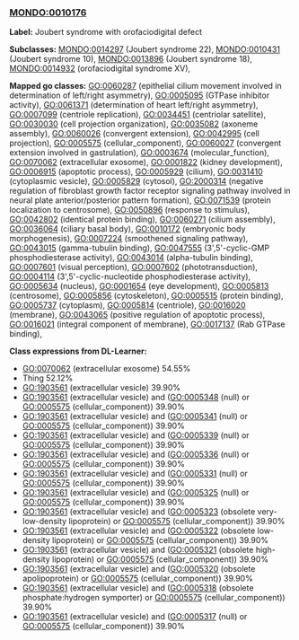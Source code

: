 
### [MONDO:0010176](http://purl.obolibrary.org/obo/MONDO_0010176)
**Label:** Joubert syndrome with orofaciodigital defect

**Subclasses:** [MONDO:0014297](http://purl.obolibrary.org/obo/MONDO_0014297) (Joubert syndrome 22), [MONDO:0010431](http://purl.obolibrary.org/obo/MONDO_0010431) (Joubert syndrome 10), [MONDO:0013896](http://purl.obolibrary.org/obo/MONDO_0013896) (Joubert syndrome 18), [MONDO:0014932](http://purl.obolibrary.org/obo/MONDO_0014932) (orofaciodigital syndrome XV), 

**Mapped go classes:** [GO:0060287](http://purl.obolibrary.org/obo/GO_0060287) (epithelial cilium movement involved in determination of left/right asymmetry), [GO:0005095](http://purl.obolibrary.org/obo/GO_0005095) (GTPase inhibitor activity), [GO:0061371](http://purl.obolibrary.org/obo/GO_0061371) (determination of heart left/right asymmetry), [GO:0007099](http://purl.obolibrary.org/obo/GO_0007099) (centriole replication), [GO:0034451](http://purl.obolibrary.org/obo/GO_0034451) (centriolar satellite), [GO:0030030](http://purl.obolibrary.org/obo/GO_0030030) (cell projection organization), [GO:0035082](http://purl.obolibrary.org/obo/GO_0035082) (axoneme assembly), [GO:0060026](http://purl.obolibrary.org/obo/GO_0060026) (convergent extension), [GO:0042995](http://purl.obolibrary.org/obo/GO_0042995) (cell projection), [GO:0005575](http://purl.obolibrary.org/obo/GO_0005575) (cellular_component), [GO:0060027](http://purl.obolibrary.org/obo/GO_0060027) (convergent extension involved in gastrulation), [GO:0003674](http://purl.obolibrary.org/obo/GO_0003674) (molecular_function), [GO:0070062](http://purl.obolibrary.org/obo/GO_0070062) (extracellular exosome), [GO:0001822](http://purl.obolibrary.org/obo/GO_0001822) (kidney development), [GO:0006915](http://purl.obolibrary.org/obo/GO_0006915) (apoptotic process), [GO:0005929](http://purl.obolibrary.org/obo/GO_0005929) (cilium), [GO:0031410](http://purl.obolibrary.org/obo/GO_0031410) (cytoplasmic vesicle), [GO:0005829](http://purl.obolibrary.org/obo/GO_0005829) (cytosol), [GO:2000314](http://purl.obolibrary.org/obo/GO_2000314) (negative regulation of fibroblast growth factor receptor signaling pathway involved in neural plate anterior/posterior pattern formation), [GO:0071539](http://purl.obolibrary.org/obo/GO_0071539) (protein localization to centrosome), [GO:0050896](http://purl.obolibrary.org/obo/GO_0050896) (response to stimulus), [GO:0042802](http://purl.obolibrary.org/obo/GO_0042802) (identical protein binding), [GO:0060271](http://purl.obolibrary.org/obo/GO_0060271) (cilium assembly), [GO:0036064](http://purl.obolibrary.org/obo/GO_0036064) (ciliary basal body), [GO:0010172](http://purl.obolibrary.org/obo/GO_0010172) (embryonic body morphogenesis), [GO:0007224](http://purl.obolibrary.org/obo/GO_0007224) (smoothened signaling pathway), [GO:0043015](http://purl.obolibrary.org/obo/GO_0043015) (gamma-tubulin binding), [GO:0047555](http://purl.obolibrary.org/obo/GO_0047555) (3',5'-cyclic-GMP phosphodiesterase activity), [GO:0043014](http://purl.obolibrary.org/obo/GO_0043014) (alpha-tubulin binding), [GO:0007601](http://purl.obolibrary.org/obo/GO_0007601) (visual perception), [GO:0007602](http://purl.obolibrary.org/obo/GO_0007602) (phototransduction), [GO:0004114](http://purl.obolibrary.org/obo/GO_0004114) (3',5'-cyclic-nucleotide phosphodiesterase activity), [GO:0005634](http://purl.obolibrary.org/obo/GO_0005634) (nucleus), [GO:0001654](http://purl.obolibrary.org/obo/GO_0001654) (eye development), [GO:0005813](http://purl.obolibrary.org/obo/GO_0005813) (centrosome), [GO:0005856](http://purl.obolibrary.org/obo/GO_0005856) (cytoskeleton), [GO:0005515](http://purl.obolibrary.org/obo/GO_0005515) (protein binding), [GO:0005737](http://purl.obolibrary.org/obo/GO_0005737) (cytoplasm), [GO:0005814](http://purl.obolibrary.org/obo/GO_0005814) (centriole), [GO:0016020](http://purl.obolibrary.org/obo/GO_0016020) (membrane), [GO:0043065](http://purl.obolibrary.org/obo/GO_0043065) (positive regulation of apoptotic process), [GO:0016021](http://purl.obolibrary.org/obo/GO_0016021) (integral component of membrane), [GO:0017137](http://purl.obolibrary.org/obo/GO_0017137) (Rab GTPase binding), 

**Class expressions from DL-Learner:**

- [GO:0070062](http://purl.obolibrary.org/obo/GO_0070062) (extracellular exosome) 54.55%
- Thing 52.12%
- [GO:1903561](http://purl.obolibrary.org/obo/GO_1903561) (extracellular vesicle) 39.90%
- [GO:1903561](http://purl.obolibrary.org/obo/GO_1903561) (extracellular vesicle) and ([GO:0005348](http://purl.obolibrary.org/obo/GO_0005348) (null) or [GO:0005575](http://purl.obolibrary.org/obo/GO_0005575) (cellular_component)) 39.90%
- [GO:1903561](http://purl.obolibrary.org/obo/GO_1903561) (extracellular vesicle) and ([GO:0005341](http://purl.obolibrary.org/obo/GO_0005341) (null) or [GO:0005575](http://purl.obolibrary.org/obo/GO_0005575) (cellular_component)) 39.90%
- [GO:1903561](http://purl.obolibrary.org/obo/GO_1903561) (extracellular vesicle) and ([GO:0005339](http://purl.obolibrary.org/obo/GO_0005339) (null) or [GO:0005575](http://purl.obolibrary.org/obo/GO_0005575) (cellular_component)) 39.90%
- [GO:1903561](http://purl.obolibrary.org/obo/GO_1903561) (extracellular vesicle) and ([GO:0005336](http://purl.obolibrary.org/obo/GO_0005336) (null) or [GO:0005575](http://purl.obolibrary.org/obo/GO_0005575) (cellular_component)) 39.90%
- [GO:1903561](http://purl.obolibrary.org/obo/GO_1903561) (extracellular vesicle) and ([GO:0005331](http://purl.obolibrary.org/obo/GO_0005331) (null) or [GO:0005575](http://purl.obolibrary.org/obo/GO_0005575) (cellular_component)) 39.90%
- [GO:1903561](http://purl.obolibrary.org/obo/GO_1903561) (extracellular vesicle) and ([GO:0005325](http://purl.obolibrary.org/obo/GO_0005325) (null) or [GO:0005575](http://purl.obolibrary.org/obo/GO_0005575) (cellular_component)) 39.90%
- [GO:1903561](http://purl.obolibrary.org/obo/GO_1903561) (extracellular vesicle) and ([GO:0005323](http://purl.obolibrary.org/obo/GO_0005323) (obsolete very-low-density lipoprotein) or [GO:0005575](http://purl.obolibrary.org/obo/GO_0005575) (cellular_component)) 39.90%
- [GO:1903561](http://purl.obolibrary.org/obo/GO_1903561) (extracellular vesicle) and ([GO:0005322](http://purl.obolibrary.org/obo/GO_0005322) (obsolete low-density lipoprotein) or [GO:0005575](http://purl.obolibrary.org/obo/GO_0005575) (cellular_component)) 39.90%
- [GO:1903561](http://purl.obolibrary.org/obo/GO_1903561) (extracellular vesicle) and ([GO:0005321](http://purl.obolibrary.org/obo/GO_0005321) (obsolete high-density lipoprotein) or [GO:0005575](http://purl.obolibrary.org/obo/GO_0005575) (cellular_component)) 39.90%
- [GO:1903561](http://purl.obolibrary.org/obo/GO_1903561) (extracellular vesicle) and ([GO:0005320](http://purl.obolibrary.org/obo/GO_0005320) (obsolete apolipoprotein) or [GO:0005575](http://purl.obolibrary.org/obo/GO_0005575) (cellular_component)) 39.90%
- [GO:1903561](http://purl.obolibrary.org/obo/GO_1903561) (extracellular vesicle) and ([GO:0005318](http://purl.obolibrary.org/obo/GO_0005318) (obsolete phosphate:hydrogen symporter) or [GO:0005575](http://purl.obolibrary.org/obo/GO_0005575) (cellular_component)) 39.90%
- [GO:1903561](http://purl.obolibrary.org/obo/GO_1903561) (extracellular vesicle) and ([GO:0005317](http://purl.obolibrary.org/obo/GO_0005317) (null) or [GO:0005575](http://purl.obolibrary.org/obo/GO_0005575) (cellular_component)) 39.90%


